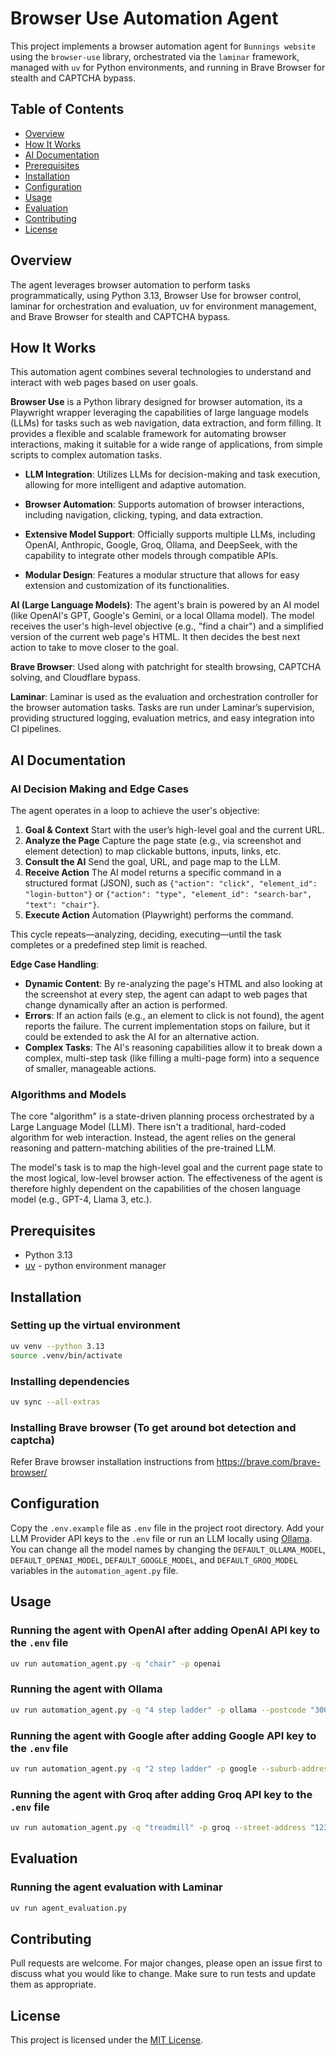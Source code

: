 # Browser Use Automation Agent

This project implements a browser automation agent for `Bunnings website` using the `browser-use` library, orchestrated via the `laminar` framework, managed with `uv` for Python environments, and running in Brave Browser for stealth and CAPTCHA bypass.

## Table of Contents

- [Overview](#overview)
- [How It Works](#how-it-works)
- [AI Documentation](#ai-documentation)
- [Prerequisites](#prerequisites)
- [Installation](#installation)
- [Configuration](#configuration)
- [Usage](#usage)
- [Evaluation](#evaluation)
- [Contributing](#contributing)
- [License](#license)

## Overview

The agent leverages browser automation to perform tasks programmatically, using Python 3.13, Browser Use for browser control, laminar for orchestration and evaluation, uv for environment management, and Brave Browser for stealth and CAPTCHA bypass.

## How It Works

This automation agent combines several technologies to understand and interact with web pages based on user goals.

**Browser Use** is a Python library designed for browser automation, its a Playwright wrapper leveraging the capabilities of large language models (LLMs) for tasks such as web navigation, data extraction, and form filling. It provides a flexible and scalable framework for automating browser interactions, making it suitable for a wide range of applications, from simple scripts to complex automation tasks.

- **LLM Integration**: Utilizes LLMs for decision-making and task execution, allowing for more intelligent and adaptive automation.

- **Browser Automation**: Supports automation of browser interactions, including navigation, clicking, typing, and data extraction.

- **Extensive Model Support**: Officially supports multiple LLMs, including OpenAI, Anthropic, Google, Groq, Ollama, and DeepSeek, with the capability to integrate other models through compatible APIs.

- **Modular Design**: Features a modular structure that allows for easy extension and customization of its functionalities.

**AI (Large Language Models)**: The agent's brain is powered by an AI model (like OpenAI's GPT, Google's Gemini, or a local Ollama model). The model receives the user's high-level objective (e.g., "find a chair") and a simplified version of the current web page's HTML. It then decides the best next action to take to move closer to the goal.

**Brave Browser**: Used along with patchright for stealth browsing, CAPTCHA solving, and Cloudflare bypass.

**Laminar**: Laminar is used as the evaluation and orchestration controller for the browser automation tasks. Tasks are run under Laminar’s supervision, providing structured logging, evaluation metrics, and easy integration into CI pipelines.

## AI Documentation

### AI Decision Making and Edge Cases

The agent operates in a loop to achieve the user's objective:

1. **Goal & Context**
   Start with the user’s high-level goal and the current URL.
2. **Analyze the Page**
   Capture the page state (e.g., via screenshot and element detection) to map clickable buttons, inputs, links, etc.
3. **Consult the AI**
   Send the goal, URL, and page map to the LLM.
4. **Receive Action**
   The AI model returns a specific command in a structured format (JSON), such as `{"action": "click", "element_id": "login-button"}` or `{"action": "type", "element_id": "search-bar", "text": "chair"}`.
5. **Execute Action**
   Automation (Playwright) performs the command.

This cycle repeats—analyzing, deciding, executing—until the task completes or a predefined step limit is reached.

**Edge Case Handling**:

- **Dynamic Content**: By re-analyzing the page's HTML and also looking at the screenshot at every step, the agent can adapt to web pages that change dynamically after an action is performed.
- **Errors**: If an action fails (e.g., an element to click is not found), the agent reports the failure. The current implementation stops on failure, but it could be extended to ask the AI for an alternative action.
- **Complex Tasks**: The AI's reasoning capabilities allow it to break down a complex, multi-step task (like filling a multi-page form) into a sequence of smaller, manageable actions.

### Algorithms and Models

The core "algorithm" is a state-driven planning process orchestrated by a Large Language Model (LLM). There isn't a traditional, hard-coded algorithm for web interaction. Instead, the agent relies on the general reasoning and pattern-matching abilities of the pre-trained LLM.

The model's task is to map the high-level goal and the current page state to the most logical, low-level browser action. The effectiveness of the agent is therefore highly dependent on the capabilities of the chosen language model (e.g., GPT-4, Llama 3, etc.).

## Prerequisites

- Python 3.13
- [uv](https://docs.astral.sh/uv/getting-started/installation/) - python environment manager

## Installation

### Setting up the virtual environment

```bash
uv venv --python 3.13
source .venv/bin/activate
```

### Installing dependencies

```bash
uv sync --all-extras
```

### Installing Brave browser (To get around bot detection and captcha)

Refer Brave browser installation instructions from https://brave.com/brave-browser/

## Configuration

Copy the `.env.example` file as `.env` file in the project root directory. Add your LLM Provider API keys to the `.env` file or run an LLM locally using [Ollama](https://ollama.com/). You can change all the model names by changing the `DEFAULT_OLLAMA_MODEL`, `DEFAULT_OPENAI_MODEL`, `DEFAULT_GOOGLE_MODEL`, and `DEFAULT_GROQ_MODEL` variables in the `automation_agent.py` file.

## Usage

### Running the agent with OpenAI after adding OpenAI API key to the `.env` file

```bash
uv run automation_agent.py -q "chair" -p openai
```

### Running the agent with Ollama

```bash
uv run automation_agent.py -q "4 step ladder" -p ollama --postcode "3000"
```

### Running the agent with Google after adding Google API key to the `.env` file

```bash
uv run automation_agent.py -q "2 step ladder" -p google --suburb-address "Anytown"
```

### Running the agent with Groq after adding Groq API key to the `.env` file

```bash
uv run automation_agent.py -q "treadmill" -p groq --street-address "123 Main St" --unit "Apt 4B" --suburb-address "Anytown" --state "VIC" --postcode "3000"
```

## Evaluation

### Running the agent evaluation with Laminar

```bash
uv run agent_evaluation.py
```

## Contributing

Pull requests are welcome. For major changes, please open an issue first to discuss what you would like to change.
Make sure to run tests and update them as appropriate.

## License

This project is licensed under the [MIT License](https://choosealicense.com/licenses/mit/).
